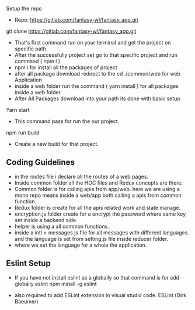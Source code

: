 Setup the repo

- Repo: https://gitlab.com/fantasy-wl/fantasy_app.git

git clone https://gitlab.com/fantasy-wl/fantasy_app.git

- That's first command run on your terminal and get the project on specific path
- After the successfully project set go to that specific project and run command ( npm i )
- npm i for install all the packages of project 
- after all package download redirect to the cd ./common/web for web Application 
- inside a web folder run the command ( yarn install ) for all packages inside a web folder.
- After All Packages download into your path its done with basic setup 

Yarn start 
- This command pass for run the our project.

npm run build
- Create a new build for that project.

Coding Guidelines
-----------------

- in the routes file i declare all the routes of a web pages.
- Inside common folder all the HOC files and Redux concepts are there.
- Common folder is for calling apis from app/web. here we are using a mono repo means inside a web/app both calling a apis from common function.
- Redux folder is create for all the apis related work and state manage.
- encryption.js folder create for a encrypt the password where same key set inside a backend side.
- helper is using a all common functions.
- inside a intl > messages.js file for all messages with different languages. and the language is set from setting.js file inside reducer folder.
- where we set the language for a whole the application.

Eslint Setup
-----------

- If you have not install eslint as a globally so that command is for add globally eslint
npm install -g eslint

- also required to add ESLint extension in visual studio code.
ESLint (Dirk Baeumer)
<!-- Install Eslint
--------------

- You can install ESLint using yarn:
yarn add eslint --dev

- You should then set up a configuration file, and the easiest way to do that is to use the --init flag:
yarn run eslint --init

Questions 

1. How would you like to use ESLint? - To check syntax and find problems
2. What type of modules does your project use? - JavaScript modules (import/export)
3. Which framework does your project use? - React
4. Does your project use TypeScript? - No
5. Where does your code run?  - Browser
6. What format do you want your config file to be in?  - javascript
7. The config that you've selected requires the following dependencies: 
    eslint-plugin-react@latest  ? Would you like to install them now with npm?  - Yes

- After that one file created as .eslintrc.js.  -->
